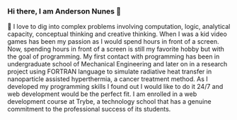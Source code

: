### Hi there, I am Anderson Nunes 👋

🔭 I love to dig into complex problems involving computation, logic, analytical capacity, conceptual thinking and creative thinking. When I was a kid video games has been my passion as I would spend hours in front of a screen. Now, spending hours in front of a screen is still my favorite hobby but with the goal of programming. My first contact with programming has been in undergraduate school of Mechanical Engineering and later on in a research project using FORTRAN language to simulate radiative heat transfer in nanoparticle assisted hyperthermia, a cancer treatment method. As I developed my programming skills I found out I would like to do it 24/7 and web development would be the perfect fit. I am enrolled in a web development course at Trybe, a technology school that has a genuine commitment to the professional success of its students.


<!--
**gitnunes/gitnunes** is a ✨ _special_ ✨ repository because its `README.md` (this file) appears on your GitHub profile.

Here are some ideas to get you started:

- 🔭 I’m currently working on ...
- 🌱 I’m currently learning ...
- 👯 I’m looking to collaborate on ...
- 🤔 I’m looking for help with ...
- 💬 Ask me about ...
- 📫 How to reach me: ...
- 😄 Pronouns: ...
- ⚡ Fun fact: ...
-->
